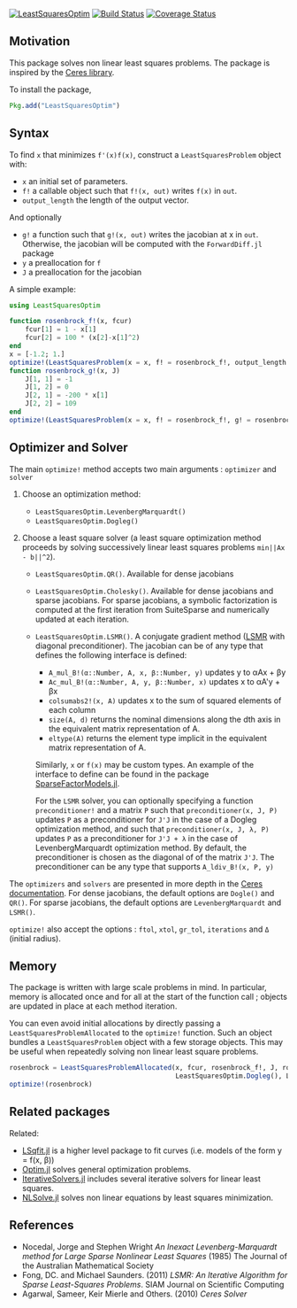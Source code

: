 [![LeastSquaresOptim](http://pkg.julialang.org/badges/LeastSquaresOptim_0.4.svg)](http://pkg.julialang.org/?pkg=LeastSquaresOptim)
[![Build Status](https://travis-ci.org/matthieugomez/LeastSquaresOptim.jl.svg?branch=master)](https://travis-ci.org/matthieugomez/LeastSquaresOptim.jl)
[![Coverage Status](https://coveralls.io/repos/matthieugomez/LeastSquaresOptim.jl/badge.svg?branch=master&service=github)](https://coveralls.io/github/matthieugomez/LeastSquaresOptim.jl?branch=master)
## Motivation

This package solves non linear least squares problems. The package is inspired by the [Ceres library](http://ceres-solver.org/solving.html). 

To install the package,
```julia
Pkg.add("LeastSquaresOptim")
```
## Syntax

To find `x` that minimizes `f'(x)f(x)`, construct a `LeastSquaresProblem` object with:
 - `x` an initial set of parameters.
 - `f!` a callable object such that `f!(x, out)` writes `f(x)` in `out`.
 - `output_length` the length of the output vector. 

 And optionally
 - `g!` a function such that `g!(x, out)` writes the jacobian at x in `out`. Otherwise, the jacobian will be computed with the `ForwardDiff.jl` package
 - `y` a preallocation for `f`
 - `J` a preallocation for the jacobian


A simple example:
```julia
using LeastSquaresOptim

function rosenbrock_f!(x, fcur)
	fcur[1] = 1 - x[1]
	fcur[2] = 100 * (x[2]-x[1]^2)
end
x = [-1.2; 1.]
optimize!(LeastSquaresProblem(x = x, f! = rosenbrock_f!, output_length = 2))
function rosenbrock_g!(x, J)
	J[1, 1] = -1
	J[1, 2] = 0
	J[2, 1] = -200 * x[1]
	J[2, 2] = 109
end
optimize!(LeastSquaresProblem(x = x, f! = rosenbrock_f!, g! = rosenbrock_g!, output_length = 2))
```

## Optimizer and Solver

The main `optimize!` method accepts two main arguments : `optimizer` and `solver`

1. Choose an optimization method:

	- `LeastSquaresOptim.LevenbergMarquardt()`
	- `LeastSquaresOptim.Dogleg()`

2. Choose a least square solver (a least square optimization method proceeds by solving successively linear least squares problems `min||Ax - b||^2`). 
	- `LeastSquaresOptim.QR()`. Available for dense jacobians
	- `LeastSquaresOptim.Cholesky()`. Available for dense jacobians and sparse jacobians. For sparse jacobians, a symbolic factorization is computed at the first iteration from SuiteSparse and numerically updated at each iteration.
	- `LeastSquaresOptim.LSMR()`. A conjugate gradient method ([LSMR]([http://web.stanford.edu/group/SOL/software/lsmr/) with diagonal preconditioner). The jacobian can be of any type that defines the following interface is defined:
		- `A_mul_B!(α::Number, A, x, β::Number, y)` updates y to αAx + βy
		- `Ac_mul_B!(α::Number, A, y, β::Number, x)` updates x to αA'y + βx
		- `colsumabs2!(x, A)` updates x to the sum of squared elements of each column
		- `size(A, d)` returns the nominal dimensions along the dth axis in the equivalent matrix representation of A.
		- `eltype(A)` returns the element type implicit in the equivalent matrix representation of A.

		Similarly, `x` or `f(x)` may be custom types. An example of the interface to define can be found in the package [SparseFactorModels.jl](https://github.com/matthieugomez/SparseFactorModels.jl).

		For the `LSMR` solver, you can optionally specifying a function `preconditioner!` and a matrix `P` such that `preconditioner(x, J, P)` updates `P` as a preconditioner for `J'J` in the case of a Dogleg optimization method, and such that `preconditioner(x, J, λ, P)` updates `P` as a preconditioner for `J'J + λ` in the case of LevenbergMarquardt optimization method. By default, the preconditioner is chosen as the diagonal of of the matrix `J'J`. The preconditioner can be any type that supports `A_ldiv_B!(x, P, y)`

The `optimizers` and `solvers` are presented in more depth in the [Ceres documentation](http://ceres-solver.org/solving.html). For dense jacobians, the default options are `Dogle()` and `QR()`. For sparse jacobians, the default options are  `LevenbergMarquardt` and `LSMR()`. 

`optimize!` also accept the options : `ftol`, `xtol`, `gr_tol`, `iterations` and `Δ` (initial radius).



## Memory 
The package is written with large scale problems in mind. In particular, memory is allocated once and for all at the start of the function call ; objects are updated in place at each method iteration. 

You can even avoid initial allocations by directly passing a `LeastSquaresProblemAllocated` to the `optimize!` function. Such an object bundles a `LeastSquaresProblem` object with a few storage objects. This may be useful when repeatedly solving non linear least square problems.
```julia
rosenbrock = LeastSquaresProblemAllocated(x, fcur, rosenbrock_f!, J, rosenbrock_g!; 
                                          LeastSquaresOptim.Dogleg(), LeastSquaresOptim.QR())
optimize!(rosenbrock)
```

## Related packages
Related:
- [LSqfit.jl](https://github.com/JuliaOpt/LsqFit.jl) is a higher level package to fit curves (i.e. models of the form y = f(x, β))
- [Optim.jl](https://github.com/JuliaOpt/Optim.jl) solves general optimization problems.
- [IterativeSolvers.jl](https://github.com/JuliaLang/IterativeSolvers.jl) includes several iterative solvers for linear least squares.
- [NLSolve.jl](https://github.com/EconForge/NLsolve.jl) solves non linear equations by least squares minimization.


## References
- Nocedal, Jorge and Stephen Wright *An Inexact Levenberg-Marquardt method for Large Sparse Nonlinear Least Squares*  (1985) The Journal of the Australian Mathematical Society
- Fong, DC. and Michael Saunders. (2011) *LSMR: An Iterative Algorithm for Sparse Least-Squares Problems*.  SIAM Journal on Scientific Computing
- Agarwal, Sameer, Keir Mierle and Others. (2010) *Ceres Solver*


